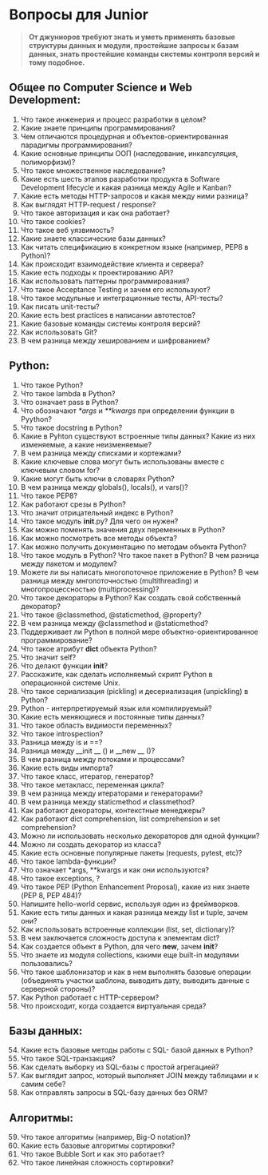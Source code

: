 Вопросы для Junior
=====================
 
> **От джуниоров требуют знать и уметь применять базовые структуры данных и модули, простейшие запросы к базам данных, знать простейшие команды системы контроля версий и тому подобное.**

Общее по Computer Science и Web Development:
--------------------------------------------
1. Что такое инженерия и процесс разработки в целом?
2. Какие знаете принципы программирования?
3. Чем отличаются процедурная и объектов-ориентированная парадигмы программирования?
4. Какие основные принципы ООП (наследование, инкапсуляция, полиморфизм)?
5. Что такое множественное наследование?
6. Какие есть шесть этапов разработки продукта в Software Development lifecycle и какая разница между Agile и Kanban?
7. Какие есть методы HTTP-запросов и какая между ними разница?
8. Как выглядят HTTP-request / response?
9. Что такое авторизация и как она работает?
10. Что такое cookies?
11. Что такое веб уязвимость?
12. Какие знаете классические базы данных?
13. Как читать спецификацию в конкретном языке (например, PEP8 в Python)?
14. Как происходит взаимодействие клиента и сервера?
15. Какие есть подходы к проектированию API?
16. Как использовать паттерны программирования?
17. Что такое Acceptance Testing и зачем его используют?
18. Что такое модульные и интеграционные тесты, API-тесты?
19. Как писать unit-тесты?
20. Какие есть best practices в написании автотестов?
21. Какие базовые команды системы контроля версий?
22. Как использовать Git?
23. В чем разница между хешированием и шифрованием? 

Python:
---------
1. Что такое Python?
2. Что такое lambda в Python?
3. Что означает pass в Python?
4. Что обозначают _*args_ и _**kwargs_ при определении функции в Pyython?
5. Что такое docstring в Python?
6. Какие в Pyhton существуют встроенные типы данных? Какие из них изменяемые, а какие неизменяемые?
7. В чем разница между списками и кортежами?
8. Какие ключевые слова могут быть использованы вместе с ключевым словом for?
9. Какие могут быть ключи в словарях Python?
10. В чем разница между globals(), locals(), и vars()?
11. Что такое PEP8?
12. Как работают срезы в Python?
13. Что значит отрицательный индекс в Python?
14. Что такое модуль __init__.py? Для чего он нужен?
15. Как можно поменять значения двух переменных в Python?
16. Как можно посмотреть все методы объекта?
17. Как можно получить документацию по методам объекта Python?
18. Что такое модуль в Python? Что такое пакет в Python? В чем разница между пакетом и модулем?
19. Можете ли вы написать многопоточное приложение в Python? В чем разница между мнгопоточностью (multithreading) и многопроцессностью (multiprocessing)?
20. Что такое декораторы в Python? Как создать свой собственный декоратор?
21. Что такое @classmethod, @staticmethod, @property?
22. В чем разница между @classmethod и @staticmethod?
23. Поддерживает ли Python в полной мере объектно-ориентированное программирование?
24. Что такое атрибут __dict__ объекта Python?
25. Что значит self?
26. Что делают функции __init__?
27. Расскажите, как сделать исполняемый скрипт Python в операционной системе Unix.
28. Что такое сериализация (pickling) и десериализация (unpickling) в Python?
29. Python - интерпретируемый язык или компилируемый?
25. Какие есть меняющиеся и постоянные типы данных?
26. Что такое область видимости переменных?
27. Что такое introspection?
28. Разница между is и ==?
29. Разница между __init __ () и __new __ ()?
30. В чем разница между потоками и процессами?
31. Какие есть виды импорта?
32. Что такое класс, итератор, генератор?
33. Что такое метакласс, переменная цикла?
34. В чем разница между итераторами и генераторами?
35. В чем разница между staticmethod и classmethod?
36. Как работают декораторы, контекстные менеджеры?
37. Как работают dict comprehension, list comprehension и set comprehension?
38. Можно ли использовать несколько декораторов для одной функции?
39. Можно ли создать декоратор из класса?
40. Какие есть основные популярные пакеты (requests, pytest, etc)?
41. Что такое lambda-функции?
42. Что означает *args, **kwargs и как они используются?
43. Что такое exceptions, <try-except>?
44. Что такое PEP (Python Enhancement Proposal), какие из них знаете (PEP 8, PEP 484)?
45. Напишите hello-world сервис, используя один из фреймворков.
46. Какие есть типы данных и какая разница между list и tuple, зачем они?
47. Как использовать встроенные коллекции (list, set, dictionary)?
48. В чем заключается сложность доступа к элементам dict?
49. Как создается объект в Python, для чего __new__, зачем __init__?
50. Что знаете из модуля collections, какими еще built-in модулями пользовались?
51. Что такое шаблонизатор и как в нем выполнять базовые операции (объединять участки шаблона, выводить дату, выводить данные с серверной стороны)?
52. Как Python работает с HTTP-сервером?
53. Что происходит, когда создается виртуальная среда? 

Базы данных:
-------------
54. Какие есть базовые методы работы с SQL- базой данных в Python?
55. Что такое SQL-транзакция?
56. Как сделать выборку из SQL-базы с простой агрегацией?
57. Как выглядит запрос, который выполняет JOIN между таблицами и к самим себе?
58. Как отправлять запросы в SQL-базу данных без ORM?

Алгоритмы:
-----------
59. Что такое алгоритмы (например, Big-O notation)?
60. Какие есть базовые алгоритмы сортировки?
61. Что такое Bubble Sort и как это работает?
62. Что такое линейная сложность сортировки?
